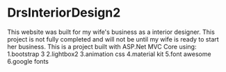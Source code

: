 # DrsInteriorDesign2
This website was built for my wife's business as a interior designer. 
This project is not fully completed and will not be until my wife is ready to start her business.
This is a project built with ASP.Net MVC Core using:
1.bootstrap 3
2.lightbox2
3.animation css
4.material kit
5.font awesome
6.google fonts
